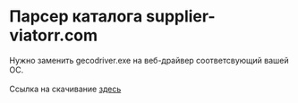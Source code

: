 # Парсер каталога supplier-viatorr.com

Нужно заменить gecodriver.exe на веб-драйвер соответсвующий вашей ОС. <br><br>
Ссылка на скачивание <a href="https://github.com/mozilla/geckodriver/releases">здесь</a>
